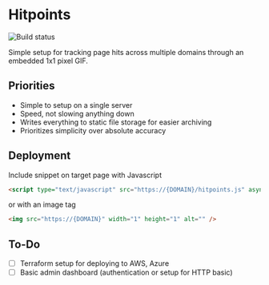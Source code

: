 # Hitpoints

![Build status](https://github.com/City-Bureau/hitpoints/workflows/CI/badge.svg)

Simple setup for tracking page hits across multiple domains through an embedded 1x1 pixel GIF.

## Priorities

* Simple to setup on a single server
* Speed, not slowing anything down
* Writes everything to static file storage for easier archiving
* Prioritizes simplicity over absolute accuracy

## Deployment

Include snippet on target page with Javascript

```html
<script type="text/javascript" src="https://{DOMAIN}/hitpoints.js" async="true"></script>
```

or with an image tag

```html
<img src="https://{DOMAIN}" width="1" height="1" alt="" />
```

## To-Do

- [ ] Terraform setup for deploying to AWS, Azure
- [ ] Basic admin dashboard (authentication or setup for HTTP basic)
